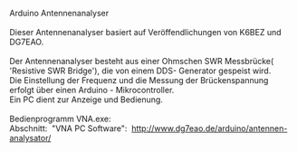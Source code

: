 Arduino Antennenanalyser<br><br>Dieser Antennenanalyser basiert auf Ver&ouml;ffendlichungen von K6BEZ und DG7EAO.<br><br>Der
Antennenanalyser besteht aus einer Ohmschen SWR Messbr&uuml;cke(
'Resistive SWR Bridge'), die von einem DDS- Generator gespeist wird. <br>Die Einstellung der Frequenz und die Messung der Br&uuml;ckenspannung erfolgt &uuml;ber einen Arduino - Mikrocontroller. <br>Ein PC dient zur Anzeige und Bedienung.<br><br>Bedienprogramm VNA.exe: <br>Abschnitt:&nbsp; "VNA PC Software":&nbsp; <a href="http://www.dg7eao.de/arduino/antennen-analysator/">http://www.dg7eao.de/arduino/antennen-analysator/</a>
